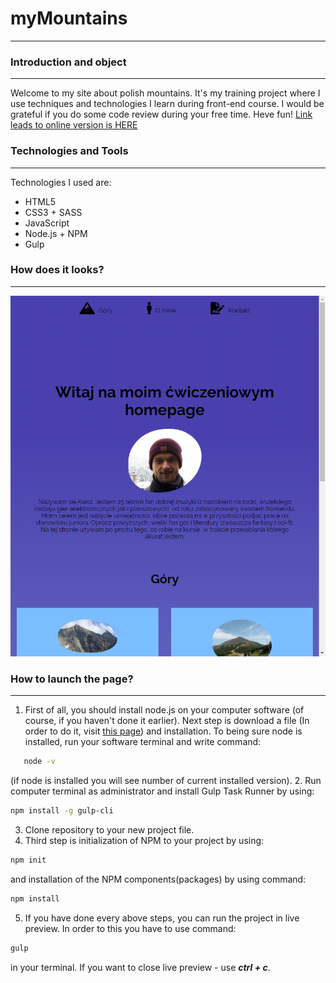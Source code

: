 # myMountains
---
### Introduction and object
***
Welcome to my site about polish mountains. It's my training project where I use techniques and technologies I learn during front-end course. I would be grateful if you do some code review during your free time. Heve fun! 
[Link leads to online version is HERE](https://karolchilimoniuk.github.io/myMountains/)

### Technologies and Tools
***

Technologies I used are:
* HTML5
* CSS3 + SASS
* JavaScript
* Node.js + NPM
* Gulp

### How does it looks?
***
![screenshot](https://github.com/KarolChilimoniuk/myMountains/blob/master/src/assets/img/screenshot.png)

### How to launch the page?
***
1. First of all, you should install node.js on your computer software (of course, if you haven't done it earlier). Next step is download a file (In order to do it, visit [this page](https://nodejs.org/en/)) and installation. To being sure node is installed, run your software terminal and write command:
```sh
   node -v
```
   (if node is installed you will see number of current installed version).
2. Run computer terminal as administrator and install Gulp Task Runner by using:

```sh
npm install -g gulp-cli
```
3. Clone repository to your new project file.
4. Third step is initialization of NPM to your project by using:
```sh
npm init
```
and installation of the NPM components(packages) by using command:
```sh
npm install
```
5. If you have done every above steps, you can run the project in live preview. In order to this you have to use command: 
```sh
gulp
```
in your terminal. 
If you want to close live preview - use ***ctrl + c***.
